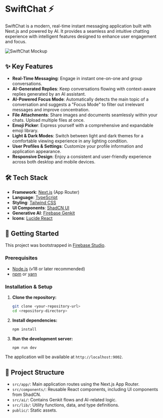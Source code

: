 # SwiftChat ⚡️

SwiftChat is a modern, real-time instant messaging application built with Next.js and powered by AI. It provides a seamless and intuitive chatting experience with intelligent features designed to enhance user engagement and focus.

![SwiftChat Mockup](https://placehold.co/800x400.png)

## ✨ Key Features

- **Real-Time Messaging**: Engage in instant one-on-one and group conversations.
- **AI-Generated Replies**: Keep conversations flowing with context-aware replies generated by an AI assistant.
- **AI-Powered Focus Mode**: Automatically detects the main topic of a conversation and suggests a "Focus Mode" to filter out irrelevant messages and improve concentration.
- **File Attachments**: Share images and documents seamlessly within your chats. Upload multiple files at once.
- **Emoji Picker**: Express yourself with a comprehensive and expandable emoji library.
- **Light & Dark Modes**: Switch between light and dark themes for a comfortable viewing experience in any lighting condition.
- **User Profiles & Settings**: Customize your profile information and application appearance.
- **Responsive Design**: Enjoy a consistent and user-friendly experience across both desktop and mobile devices.

## 🛠️ Tech Stack

- **Framework**: [Next.js](https://nextjs.org/) (App Router)
- **Language**: [TypeScript](https://www.typescriptlang.org/)
- **Styling**: [Tailwind CSS](https://tailwindcss.com/)
- **UI Components**: [ShadCN UI](https://ui.shadcn.com/)
- **Generative AI**: [Firebase Genkit](https://firebase.google.com/docs/genkit)
- **Icons**: [Lucide React](https://lucide.dev/guide/packages/lucide-react)

## 🚀 Getting Started

This project was bootstrapped in [Firebase Studio](https://firebase.google.com/studio).

### Prerequisites

- [Node.js](https://nodejs.org/) (v18 or later recommended)
- [npm](https://www.npmjs.com/) or [yarn](https://yarnpkg.com/)

### Installation & Setup

1.  **Clone the repository:**
    ```bash
    git clone <your-repository-url>
    cd <repository-directory>
    ```

2.  **Install dependencies:**
    ```bash
    npm install
    ```

3.  **Run the development server:**
    ```bash
    npm run dev
    ```

The application will be available at `http://localhost:9002`.

## 📁 Project Structure

-   `src/app/`: Main application routes using the Next.js App Router.
-   `src/components/`: Reusable React components, including UI components from ShadCN.
-   `src/ai/`: Contains Genkit flows and AI-related logic.
-   `src/lib/`: Utility functions, data, and type definitions.
-   `public/`: Static assets.